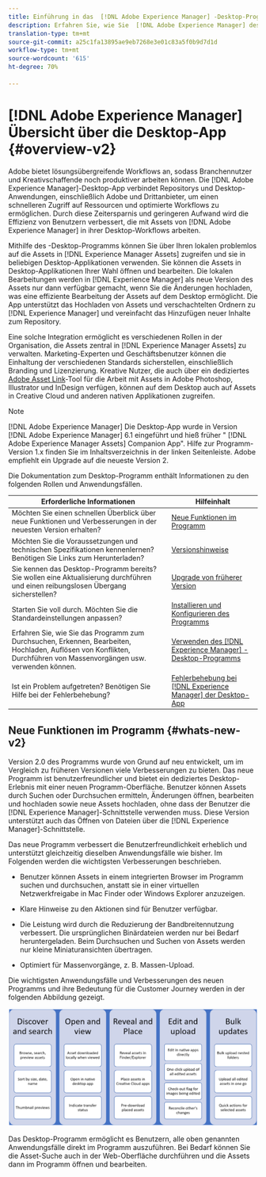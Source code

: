 ```yaml
---
title: Einführung in das  [!DNL Adobe Experience Manager] -Desktop-Programm
description: Erfahren Sie, wie Sie  [!DNL Adobe Experience Manager] desktop app to optimize the asset management workflows for creative users when using [!DNL Adobe Experience Manager Assets] direkt von ihrem Desktop aus verwenden können.
translation-type: tm+mt
source-git-commit: a25c1fa13895ae9eb7268e3e01c83a5f0b9d7d1d
workflow-type: tm+mt
source-wordcount: '615'
ht-degree: 70%

---
```



# [!DNL Adobe Experience Manager] Übersicht über die Desktop-App  {#overview-v2}

Adobe bietet lösungsübergreifende Workflows an, sodass Branchennutzer und Kreativschaffende noch produktiver arbeiten können. Die [!DNL Adobe Experience Manager]-Desktop-App verbindet Repositorys und Desktop-Anwendungen, einschließlich Adobe und Drittanbieter, um einen schnelleren Zugriff auf Ressourcen und optimierte Workflows zu ermöglichen. Durch diese Zeitersparnis und geringeren Aufwand wird die Effizienz von Benutzern verbessert, die mit Assets von [!DNL Adobe Experience Manager] in ihrer Desktop-Workflows arbeiten.

Mithilfe des -Desktop-Programms können Sie über Ihren lokalen problemlos auf die Assets in [!DNL Experience Manager Assets] zugreifen und sie in beliebigen Desktop-Applikationen verwenden. Sie können die Assets in Desktop-Applikationen Ihrer Wahl öffnen und bearbeiten. Die lokalen Bearbeitungen werden in [!DNL Experience Manager] als neue Version des Assets nur dann verfügbar gemacht, wenn Sie die Änderungen hochladen, was eine effiziente Bearbeitung der Assets auf dem Desktop ermöglicht. Die App unterstützt das Hochladen von Assets und verschachtelten Ordnern zu [!DNL Experience Manager] und vereinfacht das Hinzufügen neuer Inhalte zum Repository.

Eine solche Integration ermöglicht es verschiedenen Rollen in der Organisation, die Assets zentral in [!DNL Experience Manager Assets] zu verwalten. Marketing-Experten und Geschäftsbenutzer können die Einhaltung der verschiedenen Standards sicherstellen, einschließlich Branding und Lizenzierung. Kreative Nutzer, die auch über ein dediziertes [Adobe Asset Link](https://www.adobe.com/marketing/experience-manager-assets/adobe-asset-link.html)-Tool für die Arbeit mit Assets in Adobe Photoshop, Illustrator und InDesign verfügen, können auf dem Desktop auch auf Assets in Creative Cloud und anderen nativen Applikationen zugreifen.

>[!NOTE]
>
>[!DNL Adobe Experience Manager] Die Desktop-App wurde in Version  [!DNL Adobe Experience Manager] 6.1 eingeführt und hieß früher &quot; [!DNL Adobe Experience Manager Assets] Companion App&quot;. Hilfe zur Programm-Version 1.x finden Sie im Inhaltsverzeichnis in der linken Seitenleiste. Adobe empfiehlt ein Upgrade auf die neueste Version 2.

Die Dokumentation zum Desktop-Programm enthält Informationen zu den folgenden Rollen und Anwendungsfällen.

| Erforderliche Informationen | Hilfeinhalt |
|--- |--- |
| Möchten Sie einen schnellen Überblick über neue Funktionen und Verbesserungen in der neuesten Version erhalten? | [Neue Funktionen im Programm](#whats-new-v2) |
| Möchten Sie die Voraussetzungen und technischen Spezifikationen kennenlernen? Benötigen Sie Links zum Herunterladen? | [Versionshinweise](release-notes.md) |
| Sie kennen das Desktop-Programm bereits? Sie wollen eine Aktualisierung durchführen und einen reibungslosen Übergang sicherstellen? | [Upgrade von früherer Version](install-upgrade.md#upgrade-from-previous-version) |
| Starten Sie voll durch. Möchten Sie die Standardeinstellungen anpassen? | [Installieren und Konfigurieren des Programms](install-upgrade.md) |
| Erfahren Sie, wie Sie das Programm zum Durchsuchen, Erkennen, Bearbeiten, Hochladen, Auflösen von Konflikten, Durchführen von Massenvorgängen usw. verwenden können. | [Verwenden des  [!DNL Experience Manager] -Desktop-Programms](using.md) |
| Ist ein Problem aufgetreten? Benötigen Sie Hilfe bei der Fehlerbehebung? | [Fehlerbehebung bei  [!DNL Experience Manager] der Desktop-App](troubleshoot.md) |

## Neue Funktionen im Programm {#whats-new-v2}

Version 2.0 des Programms wurde von Grund auf neu entwickelt, um im Vergleich zu früheren Versionen viele Verbesserungen zu bieten. Das neue Programm ist benutzerfreundlicher und bietet ein dediziertes Desktop-Erlebnis mit einer neuen Programm-Oberfläche. Benutzer können Assets durch Suchen oder Durchsuchen ermitteln, Änderungen öffnen, bearbeiten und hochladen sowie neue Assets hochladen, ohne dass der Benutzer die [!DNL Experience Manager]-Schnittstelle verwenden muss. Diese Version unterstützt auch das Öffnen von Dateien über die [!DNL Experience Manager]-Schnittstelle.

Das neue Programm verbessert die Benutzerfreundlichkeit erheblich und unterstützt gleichzeitig dieselben Anwendungsfälle wie bisher. Im Folgenden werden die wichtigsten Verbesserungen beschrieben.

* Benutzer können Assets in einem integrierten Browser im Programm suchen und durchsuchen, anstatt sie in einer virtuellen Netzwerkfreigabe in Mac Finder oder Windows Explorer anzuzeigen.

* Klare Hinweise zu den Aktionen sind für Benutzer verfügbar.

* Die Leistung wird durch die Reduzierung der Bandbreitennutzung verbessert. Die ursprünglichen Binärdateien werden nur bei Bedarf heruntergeladen. Beim Durchsuchen und Suchen von Assets werden nur kleine Miniaturansichten übertragen.

* Optimiert für Massenvorgänge, z. B. Massen-Upload.

Die wichtigsten Anwendungsfälle und Verbesserungen des neuen Programms und ihre Bedeutung für die Customer Journey werden in der folgenden Abbildung gezeigt.

![Neue Funktionen in der  [!DNL Experience Manager] Desktop-App](assets/aem_desktop_app_usecases_v2.png)

Das Desktop-Programm ermöglicht es Benutzern, alle oben genannten Anwendungsfälle direkt im Programm auszuführen. Bei Bedarf können Sie die Asset-Suche auch in der Web-Oberfläche durchführen und die Assets dann im Programm öffnen und bearbeiten.
